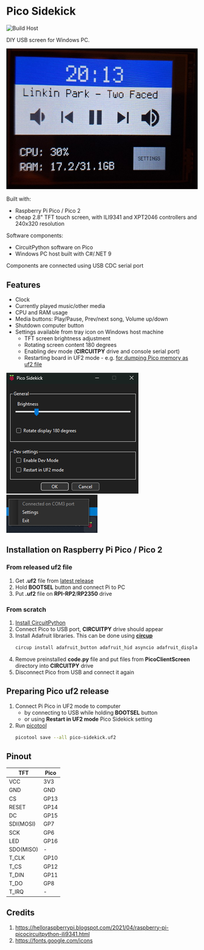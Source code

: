# Pico Sidekick

![Build Host](https://github.com/kamszyc/PicoSidekick/actions/workflows/build-host-and-release.yml/badge.svg)

DIY USB screen for Windows PC.

![Sidekick photo](images/sidekick.jpg)

Built with:
- Raspberry Pi Pico / Pico 2
- cheap 2.8" TFT touch screen, with ILI9341 and XPT2046 controllers and 240x320 resolution

Software components:
- CircuitPython software on Pico
- Windows PC host built with C#/.NET 9

Components are connected using USB CDC serial port

## Features
- Clock
- Currently played music/other media
- CPU and RAM usage
- Media buttons: Play/Pause, Prev/next song, Volume up/down
- Shutdown computer button
- Settings available from tray icon on Windows host machine
    - TFT screen brightness adjustment
    - Rotating screen content 180 degrees
    - Enabling dev mode (**CIRCUITPY** drive and console serial port)
    - Restarting board in UF2 mode - e.g. [for dumping Pico memory as uf2 file](#preparing-pico-uf2-release)


![Settings](images/settings.png) \
![Context menu](images/context_menu.png)

## Installation on Raspberry Pi Pico / Pico 2

### From released uf2 file
1. Get **.uf2** file from [latest release](https://github.com/kamszyc/PicoSidekick/releases/latest)
2. Hold **BOOTSEL** button and connect Pi to PC
3. Put **.uf2** file on **RPI-RP2**/**RP2350** drive

### From scratch
1. [Install CircuitPython](https://learn.adafruit.com/getting-started-with-raspberry-pi-pico-circuitpython/circuitpython)
2. Connect Pico to USB port, **CIRCUITPY** drive should appear
3. Install Adafruit libraries. This can be done using [**circup**](https://github.com/adafruit/circup)
   ```bash
   circup install adafruit_button adafruit_hid asyncio adafruit_display_text adafruit_ili9341 adafruit_displayio_layout
   ```
4. Remove preinstalled **code.py** file and put files from **PicoClientScreen** directory into **CIRCUITPY** drive
5. Disconnect Pico from USB and connect it again

## Preparing Pico uf2 release
1. Connect Pi Pico in UF2 mode to computer
    - by connecting to USB while holding **BOOTSEL** button
    - or using **Restart in UF2 mode** Pico Sidekick setting
2. Run [picotool](https://github.com/raspberrypi/picotool)
   ```bash
   picotool save --all pico-sidekick.uf2
   ```

## Pinout

| **TFT**   | **Pico** |
|-----------|----------|
| VCC       | 3V3      |
| GND       | GND      |
| CS        | GP13     |
| RESET     | GP14     |
| DC        | GP15     |
| SDI(MOSI) | GP7      |
| SCK       | GP6      |
| LED       | GP16     |
| SDO(MISO) | -        |
| T_CLK     | GP10     |
| T_CS      | GP12     |
| T_DIN     | GP11     |
| T_DO      | GP8      |
| T_IRQ     | -        |

## Credits
1. https://helloraspberrypi.blogspot.com/2021/04/raspberry-pi-picocircuitpython-ili9341.html
2. https://fonts.google.com/icons
